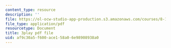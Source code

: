 ```yaml
---
content_type: resource
description: ''
file: https://ol-ocw-studio-app-production.s3.amazonaws.com/courses/8-13-14-experimental-physics-i-ii-junior-lab-fall-2016-spring-2017/af9c30a5f600ace158a06e98908938a0_w_Ufl9paaBc.pdf
file_type: application/pdf
resourcetype: Document
title: 3play pdf file
uid: af9c30a5-f600-ace1-58a0-6e98908938a0
---
```

